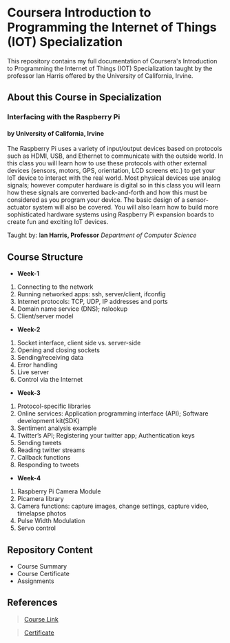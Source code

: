 # Coursera Introduction to Programming the Internet of Things (IOT) Specialization
 
<p> This repository contains my full documentation of Coursera's Introduction to Programming the Internet of Things (IOT) Specialization taught by the professor Ian Harris offered by the University of California, Irvine.</p>

<h2> About this Course in  Specialization </h2>
<h3> Interfacing with the Raspberry Pi</h3>
<h4>by University of California, Irvine</h4>

<p> The Raspberry Pi uses a variety of input/output devices based on protocols such as HDMI, USB, and Ethernet to communicate with the outside world. In this class you will learn how to use these protocols with other external devices (sensors, motors, GPS, orientation, LCD screens etc.) to get your IoT device to interact with the real world. Most physical devices use analog signals;  however computer hardware is digital so in this class you will learn how these signals are converted back-and-forth and how this must be considered as you program your device. The basic design of a sensor-actuator system will also be covered. You will also learn how to build more sophisticated hardware systems using Raspberry Pi expansion boards to create fun and exciting IoT devices.</p>
 
Taught by:  I**an Harris, Professor**
*Department of Computer Science*

## Course Structure
* **Week-1**
1. Connecting to the network
2. Running networked apps: ssh, server/client, ifconfig
3. Internet protocols: TCP, UDP, IP addresses and ports
4. Domain name service (DNS); nslookup
5. Client/server model

* **Week-2**
1. Socket interface, client side vs. server-side
2. Opening and closing sockets
3. Sending/receiving data
4. Error handling
5. Live server
6. Control via the Internet

* **Week-3**
1. Protocol-specific libraries
2. Online services: Application programming interface (API); Software development kit(SDK)
3. Sentiment analysis example
4. Twitter’s API; Registering your twitter app; Authentication keys
5. Sending tweets
6. Reading twitter streams
7. Callback functions
8. Responding to tweets

* **Week-4**
1. Raspberry Pi Camera Module
2. Picamera library
3. Camera functions: capture images, change settings, capture video, timelapse photos
4. Pulse Width Modulation
5. Servo control


<h2> Repository Content </h2>
<ul>
<li>  Course Summary </li>
<li>  Course Certificate </li>
<li>  Assignments </li>
</ul>
 
## References
> [Course Link](https://coursera.org/share/7977b650940c9de6afc0010d4c42473e)

> [Certificate](https://github.com/Ashleshk/Coursera-Introduction-to-Programming-the-Internet-of-Things--IOT--Specialization/blob/master/Course-4%20The%20Raspberry%20Pi%20Platform%20and%20Python%20Programming%20for%20the%20Raspberry%20Pi.pdf)

